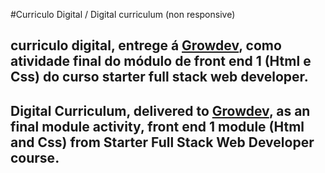 #Curriculo Digital / Digital curriculum (non responsive)

## curriculo digital, entrege á [Growdev](https://www.gordev.com.br), como atividade final do módulo de front end 1 (Html e Css) do curso starter full stack web developer.

## Digital Curriculum, delivered to [Growdev](https://www.gordev.com.br), as an final module activity, front end 1 module (Html and Css) from Starter Full Stack Web Developer course.
